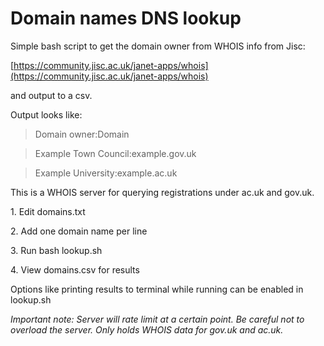 # Domain names DNS lookup

Simple bash script to get the domain owner from WHOIS info from Jisc:

[https://community.jisc.ac.uk/janet-apps/whois](https://community.jisc.ac.uk/janet-apps/whois)

and output to a csv.

Output looks like:

> Domain owner:Domain

> Example Town Council:example.gov.uk

> Example University:example.ac.uk

This is a WHOIS server for querying registrations under ac.uk and gov.uk.

1\. Edit domains.txt

2\. Add one domain name per line

3\. Run bash lookup.sh

4\. View domains.csv for results

Options like printing results to terminal while running can be enabled in lookup.sh

_Important note: Server will rate limit at a certain point. Be careful not to overload the server. Only holds WHOIS data for gov.uk and ac.uk._

